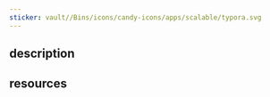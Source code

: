 ```yaml
---
sticker: vault//Bins/icons/candy-icons/apps/scalable/typora.svg
---
```

## description

## resources
